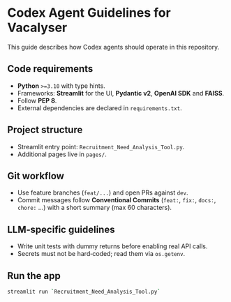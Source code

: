 # Codex Agent Guidelines for Vacalyser

This guide describes how Codex agents should operate in this repository.

## Code requirements
- **Python** `>=3.10` with type hints.
- Frameworks: **Streamlit** for the UI, **Pydantic v2**, **OpenAI SDK** and **FAISS**.
- Follow **PEP 8**.
- External dependencies are declared in `requirements.txt`.

## Project structure
- Streamlit entry point: `Recruitment_Need_Analysis_Tool.py`.
- Additional pages live in `pages/`.

## Git workflow
- Use feature branches (`feat/...`) and open PRs against `dev`.
- Commit messages follow **Conventional Commits** (`feat:`, `fix:`, `docs:`, `chore:` …) with a short summary (max 60 characters).

## LLM‑specific guidelines
- Write unit tests with dummy returns before enabling real API calls.
- Secrets must not be hard‑coded; read them via `os.getenv`.

## Run the app
```bash
streamlit run `Recruitment_Need_Analysis_Tool.py`
```
